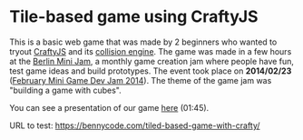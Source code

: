 # Tile-based game using CraftyJS

This is a basic web game that was made by 2 beginners who wanted to tryout [CraftyJS](http://craftyjs.com/) and
its [collision engine](http://craftyjs.com/api/Collision.html). The game was made in a few hours at
the [Berlin Mini Jam](http://berlinminijam.de/), a monthly game creation jam where people have fun, test game ideas and
build prototypes. The event took place on **2014/02/23** ([February Mini Game Dev Jam 2014](https://www.meetup.com/game-developers-berlin/events/162619382/)). The theme of the game jam was "building a game
with cubes".

You can see a presentation of our game [here](https://youtu.be/cpvWC-sJ8p8?t=105) (01:45).

URL to test: https://bennycode.com/tiled-based-game-with-crafty/
